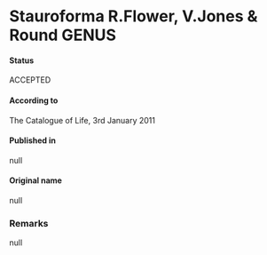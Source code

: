 Stauroforma R.Flower, V.Jones & Round GENUS
=======

#### Status
ACCEPTED

#### According to
The Catalogue of Life, 3rd January 2011

#### Published in
null

#### Original name
null

### Remarks
null
